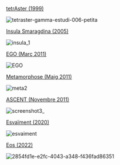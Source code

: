 
[tetrAster (1999)]()

![tetraster-gamma-estudi-006-petita](https://user-images.githubusercontent.com/1679820/217869182-e4902225-5ae4-4221-86b3-0e7885008ccd.png)

[Insula Smaragdina (2005)](https://rolivella.github.io/insula/)

![insula_1](https://user-images.githubusercontent.com/1679820/217868402-c7fb0024-fa5a-453a-98a4-3cb8e722810c.png)

[EGO (Març 2011)](https://github.com/rolivella/ego)

![EGO](https://user-images.githubusercontent.com/1679820/217874157-fb7082a4-02a6-4354-af77-9398e5cf7e50.jpg)

[Metamorphose (Maig 2011)](https://github.com/rolivella/metamorphose)

![meta2](https://user-images.githubusercontent.com/1679820/217877294-4bf42615-d00e-4044-aa8a-58e724701f97.jpg)

[ASCENT (Novembre 2011)](https://github.com/rolivella/ascent)

![screenshot3_](https://user-images.githubusercontent.com/1679820/217876054-9569ea41-a625-4904-aa1f-3e52adb55cf4.jpg)

[Esvaïment (2020)]()

![esvaiment](https://user-images.githubusercontent.com/1679820/217877333-c25a15fe-76ec-4c79-bb13-47d4b381a780.png)

[Eos (2022)]()

![2854fd1e-e2fc-4043-a348-f436fad86351](https://user-images.githubusercontent.com/1679820/217876103-1a058b03-65fc-40fa-9c3c-7ed4db361730.jpg)
